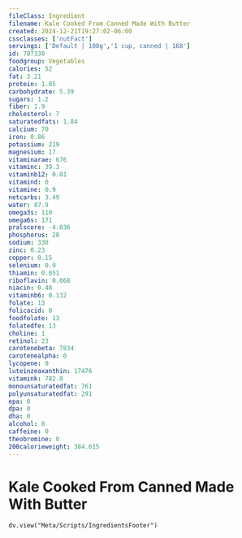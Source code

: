 ```yaml
---
fileClass: Ingredient
filename: Kale Cooked From Canned Made With Butter
created: 2024-12-21T19:27:02-06:00
cssclasses: ['nutFact']
servings: ['Default | 100g','1 cup, canned | 168']
id: 787330
foodgroup: Vegetables
calories: 52
fat: 3.21
protein: 1.85
carbohydrate: 5.39
sugars: 1.2
fiber: 1.9
cholesterol: 7
saturatedfats: 1.84
calcium: 70
iron: 0.86
potassium: 219
magnesium: 17
vitaminarae: 676
vitaminc: 39.3
vitaminb12: 0.01
vitamind: 0
vitamine: 0.9
netcarbs: 3.49
water: 87.9
omega3s: 110
omega6s: 171
pralscore: -4.036
phosphorus: 28
sodium: 330
zinc: 0.23
copper: 0.15
selenium: 0.9
thiamin: 0.051
riboflavin: 0.068
niacin: 0.48
vitaminb6: 0.132
folate: 13
folicacid: 0
foodfolate: 13
folatedfe: 13
choline: 1
retinol: 23
carotenebeta: 7834
carotenealpha: 0
lycopene: 0
luteinzeaxanthin: 17476
vitamink: 782.8
monounsaturatedfat: 761
polyunsaturatedfat: 291
epa: 0
dpa: 0
dha: 0
alcohol: 0
caffeine: 0
theobromine: 0
200calorieweight: 384.615
---
```


# Kale Cooked From Canned Made With Butter

```dataviewjs
dv.view("Meta/Scripts/IngredientsFooter")
```